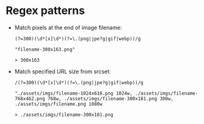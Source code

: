 # Regex patterns

* Match pixels at the end of image filename:

	`(?=300)(\d*[x]\d*)(?=\.(png|jpe?g|gif|webp))/g`

	`"filename-300x163.png"`

	`> 300x163`

* Match specified URL size from srcset:

	`/(?=300)(\d*[x]\d*)(?=\.(png|jpe?g|gif|webp))/g`

	`"./assets/imgs/filename-1024x616.png 1024w, ./assets/imgs/filename-768x462.png 768w, ./assets/imgs/filename-300x181.png 300w, ./assets/imgs/filename.png 1080w`
  
	`> ./assets/imgs/filename-300x181.png`

